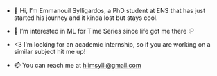 - 👋 Hi, I’m Emmanouil Sylligardos, a PhD student at ENS that has just started his journey and it kinda lost but stays cool.
 
- 👀 I’m interested in ML for Time Series since life got me there :P

- <3 I'm looking for an academic internship, so if you are working on a similar subject hit me up!
  
- 📫 You can reach me at hiimsylli@gmail.com

<!---
sylligardos/sylligardos is a ✨ special ✨ repository because its `README.md` (this file) appears on your GitHub profile.
You can click the Preview link to take a look at your changes.
--->
